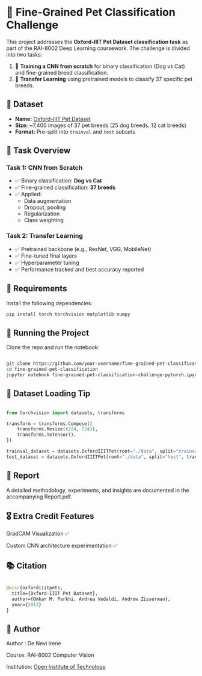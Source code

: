 # 🐶 Fine-Grained Pet Classification Challenge

This project addresses the **Oxford-IIIT Pet Dataset classification task** as part of the RAI-8002 Deep Learning coursework. The challenge is divided into two tasks:

1. 🐾 **Training a CNN from scratch** for binary classification (Dog vs Cat) and fine-grained breed classification.
2. 🔁 **Transfer Learning** using pretrained models to classify 37 specific pet breeds.

## 📂 Dataset

- **Name:** [Oxford-IIIT Pet Dataset](https://www.kaggle.com/datasets/tanlikesmath/the-oxfordiiit-pet-dataset)
- **Size:** ~7,400 images of 37 pet breeds (25 dog breeds, 12 cat breeds)
- **Format:** Pre-split into `trainval` and `test` subsets

## 📌 Task Overview

### Task 1: CNN from Scratch
- ✅ Binary classification: **Dog vs Cat**
- ✅ Fine-grained classification: **37 breeds**
- ✅ Applied:
  - Data augmentation
  - Dropout, pooling
  - Regularization
  - Class weighting

### Task 2: Transfer Learning
- ✅ Pretrained backbone (e.g., ResNet, VGG, MobileNet)
- ✅ Fine-tuned final layers
- ✅ Hyperparameter tuning
- ✅ Performance tracked and best accuracy reported

## 🔧 Requirements

Install the following dependencies:

```bash
pip install torch torchvision matplotlib numpy

```

## 🚀 Running the Project
Clone the repo and run the notebook:

```bash

git clone https://github.com/your-username/fine-grained-pet-classification.git
cd fine-grained-pet-classification
jupyter notebook fine-grained-pet-classification-challenge-pytorch.ipynb
```

## 🧪 Dataset Loading Tip
```python

from torchvision import datasets, transforms

transform = transforms.Compose([
    transforms.Resize((224, 224)),
    transforms.ToTensor(),
])

trainval_dataset = datasets.OxfordIIITPet(root="./data", split="trainval", transform=transform, download=True)
test_dataset = datasets.OxfordIIITPet(root="./data", split="test", transform=transform, download=True)
```


## 📄 Report
A detailed methodology, experiments, and insights are documented in the accompanying Report.pdf.

## 🎖 Extra Credit Features 
GradCAM Visualization ✅

Custom CNN architecture experimentation ✅

## 📚 Citation
```graphql

@misc{oxfordiiitpets,
  title={Oxford-IIIT Pet Dataset},
  author={Omkar M. Parkhi, Andrea Vedaldi, Andrew Zisserman},
  year={2012}
}
```
## 👤 Author
Author : De Nevi Irene

Course: RAI-8002 Computer Vision

Institution: [Open Institute of Technology]([url](https://www.opit.com/))
